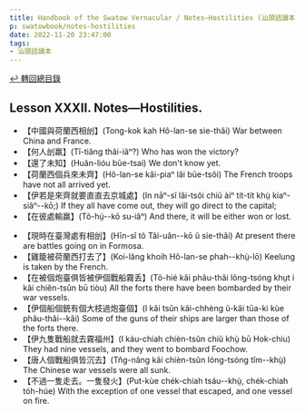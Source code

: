 ```yaml
---
title: Handbook of the Swatow Vernacular / Notes—Hostilities (汕頭話讀本之戰爭(補))
p: swatowbook/notes-hostilities
date: 2022-11-20 23:47:00
tags: 
- 汕頭話讀本
---
```


[↩️ 轉回總目錄](/swatowbook/main)

## Lesson XXXII. Notes—Hostilities.

* 【中國與荷蘭西相刣】(Tong-kok kah Hô-lan-se sie-thâi) War between China and France.
* 【何人刣羸】(Tî-tiâng thâi-iâⁿ?) Who has won the victory?
* 【還了未知】(Huân-lióu būe-tsai) We don't know yet.
* 【荷蘭西個兵來未齊】(Hô-lan-se kâi-piaⁿ lâi būe-tsôi) The French troops have not all arrived yet.
* 【伊若是來齊就要直直去京城處】(In nāⁿ-sĩ lâi-tsôi chiũ àiⁿ tít-tít khṳ̀ kiaⁿ-siâⁿ--kō;) If they all have come out, they will go direct to the capital;
* 【在彼處輸羸】(Tõ-hṳ́--kō su-iâⁿ) And there, it will be either won or lost.
<!--more-->
* 【現時在臺灣處有相刣】(Hīn-sî tõ Tâi-uân--kō ũ sie-thâi) At present there are battles going on in Formosa.
* 【雞籠被荷蘭西打去了】(Koi-lâng khoih Hô-lan-se phah--khṳ̀-lō) Keelung is taken by the French.
* 【在被個炮臺俱皆被伊個戰船霧丢】(Tõ-hié kâi phâu-thâi lông-tsóng khṳt i kâi chiên-tsûn bū tiòu) All the forts there have been bombarded by their war vessels.
* 【伊個船個銃有個大枝過炮臺個】(I kâi tsûn kâi-chhèng ũ-kâi tūa-ki kùe phâu-thâi--kâi) Some of the guns of their ships are larger than those of the forts there.
* 【伊九隻戰船就去霧福州】(I káu-chiah chièn-tsûn chiũ khṳ̀ bū Hok-chiu) They had nine vessels, and they went to bombard Foochow.
* 【唐人個戰船俱皆沉去】(Tn̂g-nâng kâi chièn-tsûn lóng-tsóng tîm--khṳ̀) The Chinese war vessels were all sunk.
* 【不過一隻走去。一隻發火】(Put-kùe chék-chiah tsáu--khṳ̀, chék-chiah tóh-húe) With the exception of one vessel that escaped, and one vessel on fire.
